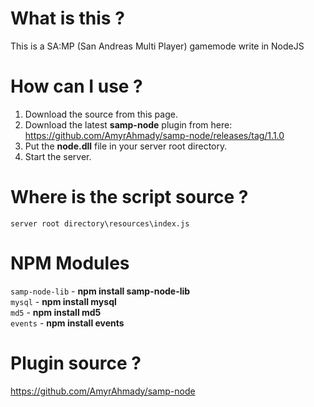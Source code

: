 # What is this ?
This is a SA:MP (San Andreas Multi Player) gamemode write in NodeJS

# How can I use ?
1. Download the source from this page.<br>
2. Download the latest **samp-node** plugin from here: https://github.com/AmyrAhmady/samp-node/releases/tag/1.1.0<br>
3. Put the **node.dll** file in your server root directory.<br>
4. Start the server.

# Where is the script source ?
`server root directory\resources\index.js`

# NPM Modules
`samp-node-lib` - **npm install samp-node-lib**<br>
`mysql` - **npm install mysql**<br>
`md5` - **npm install md5**<br>
`events` - **npm install events**

# Plugin source ?
https://github.com/AmyrAhmady/samp-node
